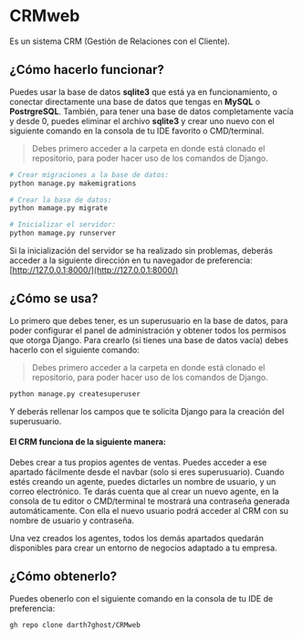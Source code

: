 # CRMweb
Es un sistema CRM (Gestión de Relaciones con el Cliente).

## ¿Cómo hacerlo funcionar?
Puedes usar la base de datos __sqlite3__ que está ya en funcionamiento, o conectar directamente una base de datos que tengas en __MySQL__ o __PostrgreSQL__.
También, para tener una base de datos completamente vacía y desde 0, puedes eliminar el archivo __sqlite3__ y crear uno nuevo con el siguiente comando en la consola de tu IDE favorito o CMD/terminal.
> Debes primero acceder a la carpeta en donde está clonado el repositorio, para poder hacer uso de los comandos de Django.
```python
# Crear migraciones a la base de datos:
python manage.py makemigrations

# Crear la base de datos:
python mamage.py migrate

# Inicializar el servidor:
python mamage.py runserver
```

Si la inicialización del servidor se ha realizado sin problemas, deberás acceder a la siguiente dirección en tu navegador de preferencia:
[http://127.0.0.1:8000/](http://127.0.0.1:8000/)

## ¿Cómo se usa?
Lo primero que debes tener, es un superusuario en la base de datos, para poder configurar el panel de administración y obtener todos los permisos que otorga Django.
Para crearlo (si tienes una base de datos vacía) debes hacerlo con el siguiente comando:
> Debes primero acceder a la carpeta en donde está clonado el repositorio, para poder hacer uso de los comandos de Django.
```python
python manage.py createsuperuser
```
Y deberás rellenar los campos que te solicita Django para la creación del superusuario.

#### El CRM funciona de la siguiente manera:
Debes crear a tus propios agentes de ventas. Puedes acceder a ese apartado fácilmente desde el navbar (solo si eres superusuario).
Cuando estés creando un agente, puedes dictarles un nombre de usuario, y un correo electrónico. Te darás cuenta que al crear un nuevo agente, en la consola de tu editor o CMD/terminal te mostrará una contraseña generada automáticamente. Con ella el nuevo usuario podrá acceder al CRM con su nombre de usuario y contraseña.

Una vez creados los agentes, todos los demás apartados quedarán disponibles para crear un entorno de negocios adaptado a tu empresa.

## ¿Cómo obtenerlo?
Puedes obenerlo con el siguiente comando en la consola de tu IDE de preferencia:
```bash
gh repo clone darth7ghost/CRMweb
```
